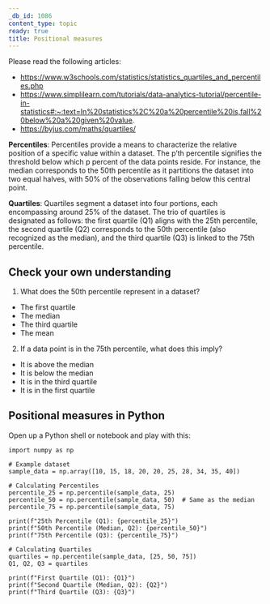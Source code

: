 ```yaml
---
_db_id: 1086
content_type: topic
ready: true
title: Positional measures
---
```


Please read the following articles:

- https://www.w3schools.com/statistics/statistics_quartiles_and_percentiles.php
- https://www.simplilearn.com/tutorials/data-analytics-tutorial/percentile-in-statistics#:~:text=In%20statistics%2C%20a%20percentile%20is,fall%20below%20a%20given%20value.
- https://byjus.com/maths/quartiles/


**Percentiles**: Percentiles provide a means to characterize the relative position of a specific value within a dataset. The p’th percentile signifies the threshold below which p percent of the data points reside. For instance, the median corresponds to the 50th percentile as it partitions the dataset into two equal halves, with 50% of the observations falling below this central point.

**Quartiles**: Quartiles segment a dataset into four portions, each encompassing around 25% of the dataset. The trio of quartiles is designated as follows: the first quartile (Q1) aligns with the 25th percentile, the second quartile (Q2) corresponds to the 50th percentile (also recognized as the median), and the third quartile (Q3) is linked to the 75th percentile.

## Check your own understanding 

1. What does the 50th percentile represent in a dataset?
- The first quartile
- The median
- The third quartile
- The mean

2. If a data point is in the 75th percentile, what does this imply?
- It is above the median
- It is below the median
- It is in the third quartile
- It is in the first quartile

## Positional measures in Python

Open up a Python shell or notebook and play with this:

```
import numpy as np

# Example dataset
sample_data = np.array([10, 15, 18, 20, 20, 25, 28, 34, 35, 40])

# Calculating Percentiles
percentile_25 = np.percentile(sample_data, 25)
percentile_50 = np.percentile(sample_data, 50)  # Same as the median
percentile_75 = np.percentile(sample_data, 75)

print(f"25th Percentile (Q1): {percentile_25}")
print(f"50th Percentile (Median, Q2): {percentile_50}")
print(f"75th Percentile (Q3): {percentile_75}")

# Calculating Quartiles
quartiles = np.percentile(sample_data, [25, 50, 75])
Q1, Q2, Q3 = quartiles

print(f"First Quartile (Q1): {Q1}")
print(f"Second Quartile (Median, Q2): {Q2}")
print(f"Third Quartile (Q3): {Q3}")
```